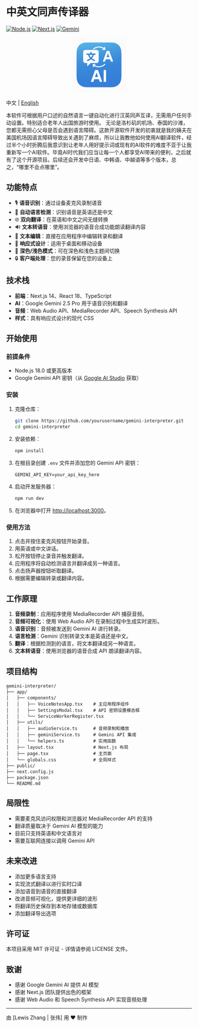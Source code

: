 # 中英文同声传译器
[![Node.js](https://img.shields.io/badge/Node.js-v18.0%2B-brightgreen)](https://nodejs.org/)
[![Next.js](https://img.shields.io/badge/Next.js-v14-black)](https://nextjs.org/)
[![Gemini](https://img.shields.io/badge/Gemini-2.5%20Pro-blue)](https://ai.google.dev/)

<p align="center">
  <img src="./public/icon-192x192.png" alt="中英文同声传译器图标" width="150">
</p>

中文 | [English](README.md)

本软件可根据用户口述的自然语言一键自动化进行汉英同声互译，无需用户任何手动设置。特别适合老年人出国旅游时使用。
无论是洛杉矶的机场、泰国的沙滩，您都无需担心父母是否会遇到语言障碍。这款开源软件开发的初衷就是我的姨夫在美国机场因语言障碍导致出关遇到了麻烦，所以让我教他如何使用AI翻译软件，经过半个小时折腾后我意识到让老年人用好提示词或现有的AI软件的难度不亚于让我重新写一个AI软件。毕竟AI时代我们应当让每一个人都享受AI带来的便利，之后就有了这个开源项目。后续还会开发中日语、中韩语、中越语等多个版本，总之，“哪里不会点哪里”。

## 功能特点

- 🎙️ **语音识别**：通过设备麦克风录制语音
- 🔄 **自动语言检测**：识别语音是英语还是中文
- 🌐 **双向翻译**：在英语和中文之间无缝转换
- 🔊 **文本转语音**：使用浏览器的语音合成功能朗读翻译内容
- 📝 **文本编辑**：直接在应用程序中编辑转录和翻译
- 📱 **响应式设计**：适用于桌面和移动设备
- 🌙 **深色/浅色模式**：可在深色和浅色主题间切换
- 🔒 **客户端处理**：您的录音保留在您的设备上

## 技术栈

- **前端**：Next.js 14、React 18、TypeScript
- **AI**：Google Gemini 2.5 Pro 用于语音识别和翻译
- **音频**：Web Audio API、MediaRecorder API、Speech Synthesis API
- **样式**：具有响应式设计的现代 CSS

## 开始使用

### 前提条件

- Node.js 18.0 或更高版本
- Google Gemini API 密钥（从 [Google AI Studio](https://aistudio.google.com/) 获取）

### 安装

1. 克隆仓库：
   ```bash
   git clone https://github.com/yourusername/gemini-interpreter.git
   cd gemini-interpreter
   ```

2. 安装依赖：
   ```bash
   npm install
   ```

3. 在根目录创建 `.env` 文件并添加您的 Gemini API 密钥：
   ```
   GEMINI_API_KEY=your_api_key_here
   ```

4. 启动开发服务器：
   ```bash
   npm run dev
   ```

5. 在浏览器中打开 [http://localhost:3000](http://localhost:3000)。

### 使用方法

1. 点击并按住麦克风按钮开始录音。
2. 用英语或中文讲话。
3. 松开按钮停止录音并触发翻译。
4. 应用程序将自动检测语言并翻译成另一种语言。
5. 点击扬声器按钮听取翻译。
6. 根据需要编辑转录或翻译内容。

## 工作原理

1. **音频录制**：应用程序使用 MediaRecorder API 捕获音频。
2. **音频可视化**：使用 Web Audio API 在录制过程中生成实时波形。
3. **语音识别**：音频被发送到 Gemini AI 进行转录。
4. **语言检测**：Gemini 识别转录文本是英语还是中文。
5. **翻译**：根据检测到的语言，将文本翻译成另一种语言。
6. **文本转语音**：使用浏览器的语音合成 API 朗读翻译内容。

## 项目结构

```
gemini-interpreter/
├── app/
│   ├── components/
│   │   ├── VoiceNotesApp.tsx    # 主应用程序组件
│   │   ├── SettingsModal.tsx    # API 密钥设置模态框
│   │   └── ServiceWorkerRegister.tsx
│   ├── utils/
│   │   ├── audioService.ts      # 音频录制和播放
│   │   ├── geminiService.ts     # Gemini API 集成
│   │   └── helpers.ts           # 实用函数
│   ├── layout.tsx               # Next.js 布局
│   ├── page.tsx                 # 主页面
│   └── globals.css              # 全局样式
├── public/
├── next.config.js
├── package.json
└── README.md
```

## 局限性

- 需要麦克风访问权限和浏览器对 MediaRecorder API 的支持
- 翻译质量取决于 Gemini AI 模型的能力
- 目前只支持英语和中文语言对
- 需要互联网连接以调用 Gemini API

## 未来改进

- 添加更多语言支持
- 实现流式翻译以进行实时口译
- 添加语音到语音的直接翻译
- 改进音频可视化，提供更详细的波形
- 将翻译历史保存到本地存储或数据库
- 添加翻译导出选项

## 许可证

本项目采用 MIT 许可证 - 详情请参阅 LICENSE 文件。

## 致谢

- 感谢 Google Gemini AI 提供 AI 模型
- 感谢 Next.js 团队提供出色的框架
- 感谢 Web Audio 和 Speech Synthesis API 实现音频处理

---

由 [Lewis Zhang | 张伟] 用 ❤️ 制作 
